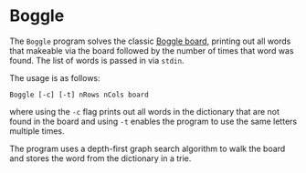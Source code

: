 # Boggle

The `Boggle` program solves the classic [Boggle board](https://www.google.com/search?q=boggle+board&sxsrf=ALeKk00vViKApghkaR8w8xQJtFuRGlZy1A:1600660650382&source=lnms&tbm=isch&sa=X&ved=2ahUKEwiV8-LLrfnrAhUXoHIEHdsMDMoQ_AUoAXoECB8QAw&biw=1440&bih=821#imgrc=xrG0tUc70oTmuM), printing out all words that makeable via the board followed by the number of times that word was found. The list of words is passed in via `stdin`.

The usage is as follows:

`Boggle [-c] [-t] nRows nCols board`

where using the `-c` flag prints out all words in the dictionary that are not found in the board and using `-t` enables the program to use the same letters multiple times.

The program uses a depth-first graph search algorithm to walk the board and stores the word from the dictionary in a trie.
